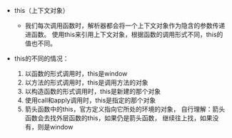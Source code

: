 - this（上下文对象）	
	- 我们每次调用函数时，解析器都会将一个上下文对象作为隐含的参数传递进函数。
		使用this来引用上下文对象，根据函数的调用形式不同，this的值也不同。

- this的不同的情况：
	1. 以函数的形式调用时，this是window
	2. 以方法的形式调用时，this是调用方法的对象
	3. 以构造函数的形式调用时，this是新建的那个对象
	4. 使用call和apply调用时，this是指定的那个对象
	5. 箭头函数中的this，官方定义指向它所处的环境的对象，
		 自行理解：箭头函数会去找外层函数的this，如果仍是箭头函数，
		 继续往上找，如果没有，则是window
